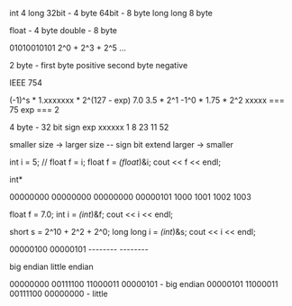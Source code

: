 int 4
long
  32bit - 4 byte
  64bit - 8 byte
long long 8 byte

float  - 4 byte
double - 8 byte

01010010101
2^0 + 2^3 + 2^5 ...

2 byte - first byte positive
         second byte negative
		 
IEEE 754

(-1)^s * 1.xxxxxxx * 2^(127 - exp)
7.0
3.5 * 2^1
-1^0 * 1.75 * 2^2
xxxxx === 75
exp === 2

4 byte - 32 bit
sign  exp   xxxxxx
 1     8     23 
       11    52






smaller size -> larger size -- sign bit extend
larger -> smaller 



int i = 5;
// float f = i;
float f = *(float*)&i;
cout << f << endl;

int*

  00000000 00000000 00000000 00000101
1000      1001     1002    1003


float f = 7.0;
int i = *(int*)&f;
cout << i << endl;



short s = 2^10 + 2^2 + 2^0;
long long i = *(int*)&s;
cout << i << endl;


00000100 00000101 -------- --------

big    endian
little endian



  00000000 00111100 11000011 00000101 - big endian
  00000101 11000011 00111100 00000000 - little
